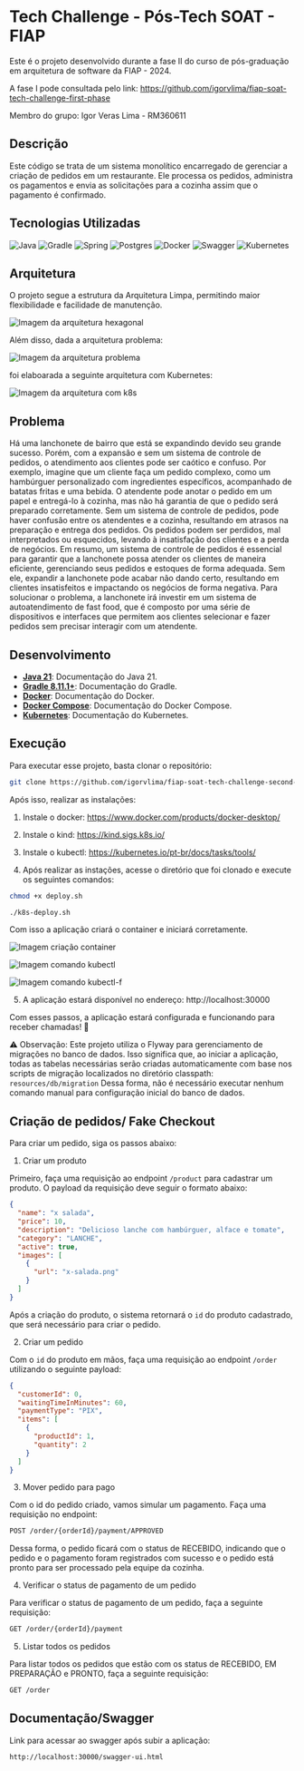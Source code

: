 # Tech Challenge - Pós-Tech SOAT - FIAP

Este é o projeto desenvolvido durante a fase II do curso de pós-graduação em arquitetura de software da FIAP - 2024.

A fase I pode consultada pelo link: https://github.com/igorvlima/fiap-soat-tech-challenge-first-phase

Membro do grupo: Igor Veras Lima - RM360611

## Descrição

Este código se trata de um sistema monolítico encarregado de gerenciar a criação de pedidos em um restaurante. Ele processa os pedidos, administra os pagamentos e envia as solicitações para a cozinha assim que o pagamento é confirmado. 

## Tecnologias Utilizadas
![Java](https://img.shields.io/badge/java_21-%23ED8B00.svg?style=for-the-badge&logo=openjdk&logoColor=white)
![Gradle](https://img.shields.io/badge/Gradle-02303A?style=for-the-badge&logo=Gradle&logoColor=white)
![Spring](https://img.shields.io/badge/spring_3-%236DB33F.svg?style=for-the-badge&logo=springboot&logoColor=white)
![Postgres](https://img.shields.io/badge/postgresql-%23316192.svg?style=for-the-badge&logo=postgresql&logoColor=white)
![Docker](https://img.shields.io/badge/Docker-2496ED?style=for-the-badge&logo=docker&logoColor=white)
![Swagger](https://img.shields.io/badge/-Swagger-%23Clojure?style=for-the-badge&logo=swagger&logoColor=white)
![Kubernetes](https://img.shields.io/badge/Kubernetes-326CE5?style=for-the-badge&logo=Kubernetes&logoColor=white)

## Arquitetura

O projeto segue a estrutura da Arquitetura Limpa, permitindo maior flexibilidade e facilidade de manutenção.

![Imagem da arquitetura hexagonal](./assets/clean-arch.png)

Além disso, dada a arquitetura problema:

![Imagem da arquitetura problema](./assets/arch-problem.png)

foi elaboarada a seguinte arquitetura com Kubernetes:

![Imagem da arquitetura com k8s](./assets/k8s.png)

## Problema

Há uma lanchonete de bairro que está se expandindo devido seu grande
sucesso. Porém, com a expansão e sem um sistema de controle de pedidos, o
atendimento aos clientes pode ser caótico e confuso. Por exemplo, imagine que
um cliente faça um pedido complexo, como um hambúrguer personalizado com
ingredientes específicos, acompanhado de batatas fritas e uma bebida. O
atendente pode anotar o pedido em um papel e entregá-lo à cozinha, mas não
há garantia de que o pedido será preparado corretamente.
Sem um sistema de controle de pedidos, pode haver confusão entre os
atendentes e a cozinha, resultando em atrasos na preparação e entrega dos
pedidos. Os pedidos podem ser perdidos, mal interpretados ou esquecidos,
levando à insatisfação dos clientes e a perda de negócios.
Em resumo, um sistema de controle de pedidos é essencial para garantir
que a lanchonete possa atender os clientes de maneira eficiente, gerenciando
seus pedidos e estoques de forma adequada. Sem ele, expandir a lanchonete
pode acabar não dando certo, resultando em clientes insatisfeitos e impactando
os negócios de forma negativa.
Para solucionar o problema, a lanchonete irá investir em um sistema de
autoatendimento de fast food, que é composto por uma série de dispositivos e
interfaces que permitem aos clientes selecionar e fazer pedidos sem precisar
interagir com um atendente.

## Desenvolvimento

- **[Java 21](https://docs.oracle.com/en/java/javase/21/)**: Documentação do Java 21.
- **[Gradle 8.11.1+](https://docs.gradle.org/current/userguide/userguide.html)**: Documentação do Gradle.
- **[Docker](https://docs.docker.com/?_gl=1*v1gqy4*_gcl_au*MTM4MjU0MTI3Ni4xNzM3NDg2MzY2*_ga*MzMxMDkxMTA1LjE3Mzc0MTQ5OTI.*_ga_XJWPQMJYHQ*MTczNzQ4NjI1MC4zLjEuMTczNzQ4NjM2Ni41OS4wLjA.)**: Documentação do Docker.
- **[Docker Compose](https://docs.docker.com/compose/)**: Documentação do Docker Compose.
- **[Kubernetes](https://kubernetes.io/docs/home/)**: Documentação do Kubernetes.

## Execução

Para executar esse projeto, basta clonar o repositório:

```bash
git clone https://github.com/igorvlima/fiap-soat-tech-challenge-second-phase
```

Após isso, realizar as instalações:

1. Instale o docker: https://www.docker.com/products/docker-desktop/
2. Instale o kind: https://kind.sigs.k8s.io/
3. Instale o kubectl: https://kubernetes.io/pt-br/docs/tasks/tools/

4. Após realizar as instações, acesse o diretório que foi clonado e execute os seguintes comandos:

```bash
chmod +x deploy.sh
```

```bash
./k8s-deploy.sh
```
Com isso a aplicação criará o container e iniciará corretamente.

![Imagem criação container](./assets/k8s-deploy.png)

![Imagem comando kubectl](./assets/kubectl.png)

![Imagem comando kubectl-f](./assets/kubectl-f.png)


5. A aplicação estará disponível no endereço: http://localhost:30000

Com esses passos, a aplicação estará configurada e funcionando para receber chamadas! 🎉

⚠️ Observação: Este projeto utiliza o Flyway para gerenciamento de migrações no banco de dados. Isso significa que, ao iniciar a aplicação, todas as tabelas necessárias serão criadas automaticamente com base nos scripts de migração localizados no diretório classpath: `resources/db/migration` Dessa forma, não é necessário executar nenhum comando manual para configuração inicial do banco de dados.

## Criação de pedidos/ Fake Checkout

Para criar um pedido, siga os passos abaixo:

1. Criar um produto

Primeiro, faça uma requisição ao endpoint `/product` para cadastrar um produto. O payload da requisição deve seguir o formato abaixo:

```json
{
  "name": "x salada",
  "price": 10,
  "description": "Delicioso lanche com hambúrguer, alface e tomate",
  "category": "LANCHE",
  "active": true,
  "images": [
    {
      "url": "x-salada.png"
    }
  ]
}
```

Após a criação do produto, o sistema retornará o `id` do produto cadastrado, que será necessário para criar o pedido.

2. Criar um pedido

Com o `id` do produto em mãos, faça uma requisição ao endpoint `/order` utilizando o seguinte payload:

```json
{
  "customerId": 0,
  "waitingTimeInMinutes": 60,
  "paymentType": "PIX",
  "items": [
    {
      "productId": 1,
      "quantity": 2
    }
  ]
}
```

3. Mover pedido para pago

Com o id do pedido criado, vamos simular um pagamento. Faça uma requisição no endpoint: 

```bash
POST /order/{orderId}/payment/APPROVED
```

Dessa forma, o pedido ficará com o status de RECEBIDO, indicando que o pedido e o pagamento foram registrados com sucesso e o pedido está pronto para ser processado pela equipe da cozinha.

4. Verificar o status de pagamento de um pedido

Para verificar o status de pagamento de um pedido, faça a seguinte requisição:

```bash
GET /order/{orderId}/payment
```

5. Listar todos os pedidos

Para listar todos os pedidos que estão com os status de RECEBIDO, EM PREPARAÇÃO e PRONTO, faça a seguinte requisição:

```bash
GET /order
```

## Documentação/Swagger

Link para acessar ao swagger após subir a aplicação:

```bash
http://localhost:30000/swagger-ui.html
```
